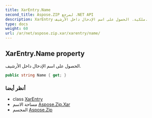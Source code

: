 ```yaml
---
title: XarEntry.Name
second_title: Aspose.ZIP لمرجع .NET API
description: XarEntry ملكية. الحصول على اسم الإدخال داخل الأرشيف.
type: docs
weight: 60
url: /ar/net/aspose.zip.xar/xarentry/name/
---
```

## XarEntry.Name property

الحصول على اسم الإدخال داخل الأرشيف.

```csharp
public string Name { get; }
```

### أنظر أيضا

* class [XarEntry](../)
* مساحة الاسم [Aspose.Zip.Xar](../../xarentry/)
* المجسم [Aspose.Zip](../../../)


